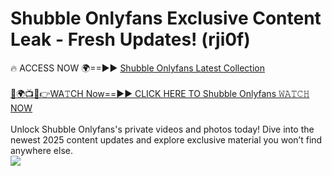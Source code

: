 # Shubble Onlyfans Exclusive Content Leak - Fresh Updates! (rji0f)

🔥 ACCESS NOW 🌍==►► <a href="https://tinyurl.com/kvy9nzfs" rel="nofollow">Shubble Onlyfans Latest Collection</a>
<br><br>
[🔴🌍📺📱👉WA𝚃CH Now==►► CLICK HERE TO Shubble Onlyfans 𝚆𝙰𝚃𝙲𝙷 NOW](https://tinyurl.com/kvy9nzfs)
<br><br>
Unlock Shubble Onlyfans's private videos and photos today! Dive into the newest 2025 content updates and explore exclusive material you won’t find anywhere else.
<br>
<a href="https://tinyurl.com/kvy9nzfs" rel="nofollow" data-target="animated-image.originalLink"><img src="https://camo.githubusercontent.com/8a4f000d20f83aca3bf7ec5f350d767afa0574a8a352519fd8cfa583a6f93a33/68747470733a2f2f692e696d6775722e636f6d2f644a486b345a712e676966" data-canonical-src="https://i.imgur.com/dJHk4Zq.gif" style="max-width: 100%; display: inline-block;" data-target="animated-image.originalImage"></a>
<br>
